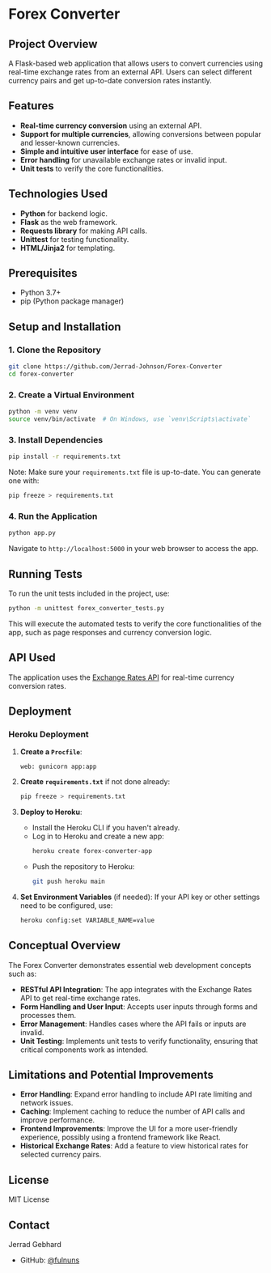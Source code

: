 # Forex Converter

## Project Overview
A Flask-based web application that allows users to convert currencies using real-time exchange rates from an external API. Users can select different currency pairs and get up-to-date conversion rates instantly.

## Features
- **Real-time currency conversion** using an external API.
- **Support for multiple currencies**, allowing conversions between popular and lesser-known currencies.
- **Simple and intuitive user interface** for ease of use.
- **Error handling** for unavailable exchange rates or invalid input.
- **Unit tests** to verify the core functionalities.

## Technologies Used
- **Python** for backend logic.
- **Flask** as the web framework.
- **Requests library** for making API calls.
- **Unittest** for testing functionality.
- **HTML/Jinja2** for templating.

## Prerequisites
- Python 3.7+
- pip (Python package manager)

## Setup and Installation

### 1. Clone the Repository
```bash
git clone https://github.com/Jerrad-Johnson/Forex-Converter
cd forex-converter
```

### 2. Create a Virtual Environment
```bash
python -m venv venv
source venv/bin/activate  # On Windows, use `venv\Scripts\activate`
```

### 3. Install Dependencies
```bash
pip install -r requirements.txt
```
Note: Make sure your `requirements.txt` file is up-to-date. You can generate one with:
```bash
pip freeze > requirements.txt
```

### 4. Run the Application
```bash
python app.py
```
Navigate to `http://localhost:5000` in your web browser to access the app.

## Running Tests
To run the unit tests included in the project, use:
```bash
python -m unittest forex_converter_tests.py
```
This will execute the automated tests to verify the core functionalities of the app, such as page responses and currency conversion logic.

## API Used
The application uses the [Exchange Rates API](https://exchangerate.host/) for real-time currency conversion rates.

## Deployment
### Heroku Deployment

1. **Create a `Procfile`**:
   ```
   web: gunicorn app:app
   ```

2. **Create `requirements.txt`** if not done already:
   ```bash
   pip freeze > requirements.txt
   ```

3. **Deploy to Heroku**:
   - Install the Heroku CLI if you haven't already.
   - Log in to Heroku and create a new app:
     ```bash
     heroku create forex-converter-app
     ```
   - Push the repository to Heroku:
     ```bash
     git push heroku main
     ```
   
4. **Set Environment Variables** (if needed): If your API key or other settings need to be configured, use:
   ```bash
   heroku config:set VARIABLE_NAME=value
   ```

## Conceptual Overview
The Forex Converter demonstrates essential web development concepts such as:
- **RESTful API Integration**: The app integrates with the Exchange Rates API to get real-time exchange rates.
- **Form Handling and User Input**: Accepts user inputs through forms and processes them.
- **Error Management**: Handles cases where the API fails or inputs are invalid.
- **Unit Testing**: Implements unit tests to verify functionality, ensuring that critical components work as intended.

## Limitations and Potential Improvements
- **Error Handling**: Expand error handling to include API rate limiting and network issues.
- **Caching**: Implement caching to reduce the number of API calls and improve performance.
- **Frontend Improvements**: Improve the UI for a more user-friendly experience, possibly using a frontend framework like React.
- **Historical Exchange Rates**: Add a feature to view historical rates for selected currency pairs.

## License
MIT License

## Contact
Jerrad Gebhard
- GitHub: [@fulnuns](https://github.com/fulnuns)
